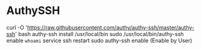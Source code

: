 # AuthySSH

curl -O 'https://raw.githubusercontent.com/authy/authy-ssh/master/authy-ssh'
bash authy-ssh install /usr/local/bin
sudo /usr/local/bin/authy-ssh enable `whoami` <your-email> <your-country-code> <your-cellphone>
service ssh restart
sudo authy-ssh enable (Enable by User)
